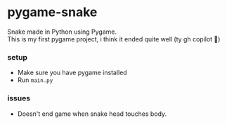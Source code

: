 # pygame-snake
Snake made in Python using Pygame.  
This is my first pygame project, i think it ended quite well (ty gh copilot 🙏)

### setup
- Make sure you have pygame installed
- Run `main.py`

### issues
- Doesn't end game when snake head touches body.
